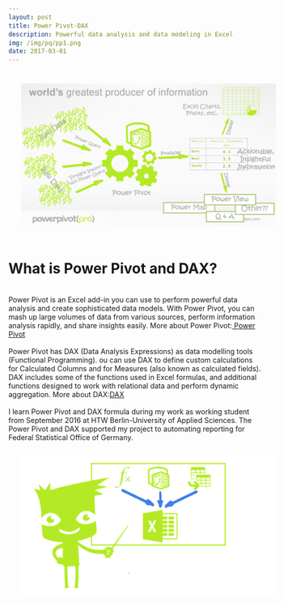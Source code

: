 ```yaml
---
layout: post
title: Power Pivot-DAX
description: Powerful data analysis and data modeling in Excel
img: /img/pq/pp1.png
date: 2017-03-01
---
```


<img class="center" src="/img/pp/pp2.PNG" style="padding:25px">

# What is Power Pivot and DAX?
<Br>
Power Pivot is an Excel add-in you can use to perform powerful data analysis and create sophisticated data models. With Power Pivot, you can mash up large volumes of data from various sources, perform information analysis rapidly, and share insights easily. More about Power Pivot:<a href="https://support.office.com/en-us/article/power-pivot-powerful-data-analysis-and-data-modeling-in-excel-a9c2c6e2-cc49-4976-a7d7-40896795d045"> Power Pivot</a> 
<Br>
 <Br>
Power Pivot has DAX (Data Analysis Expressions) as data modelling tools (Functional Programming). 
ou can use DAX to define custom calculations for Calculated Columns and for Measures (also known as calculated fields). DAX includes some of the functions used in Excel formulas, and additional functions designed to work with relational data and perform dynamic aggregation. More about DAX:<a href="https://msdn.microsoft.com/en-us/query-bi/dax/dax-function-reference">DAX</a>
<Br>
<Br>
I learn Power Pivot and DAX formula during my work as working student from September 2016 at HTW Berlin-University of Applied Sciences.
The Power Pivot and DAX supported my project to automating reporting for Federal Statistical Office of Germany.

<img class="left" src="/img/pp/pp3.png" style="padding:25px">


 
